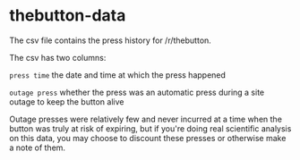 # thebutton-data
The csv file contains the press history for /r/thebutton.

The csv has two columns:

`press time` the date and time at which the press happened

`outage press` whether the press was an automatic press during a site outage to keep the button alive

Outage presses were relatively few and never incurred at a time when the button was truly at risk of expiring, but if you're doing real scientific analysis on this data, you may choose to discount these presses or otherwise make a note of them.
